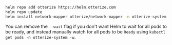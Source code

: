 ```bash
helm repo add otterize https://helm.otterize.com
helm repo update
helm install network-mapper otterize/network-mapper -n otterize-system --create-namespace --wait
```
You can remove the `--wait` flag if you don't want Helm to wait for all pods to be ready, and instead manually watch for all pods to be `Ready` using `kubectl get pods -n otterize-system -w`.